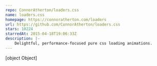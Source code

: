 ```yaml
---
repo: ConnorAtherton/loaders.css
name: loaders.css
homepage: https://connoratherton.com/loaders
url: https://github.com/ConnorAtherton/loaders.css
stars: 10224
starredAt: 2015-04-18T19:06:33Z
description: |-
    Delightful, performance-focused pure css loading animations.
---
```


[object Object]
